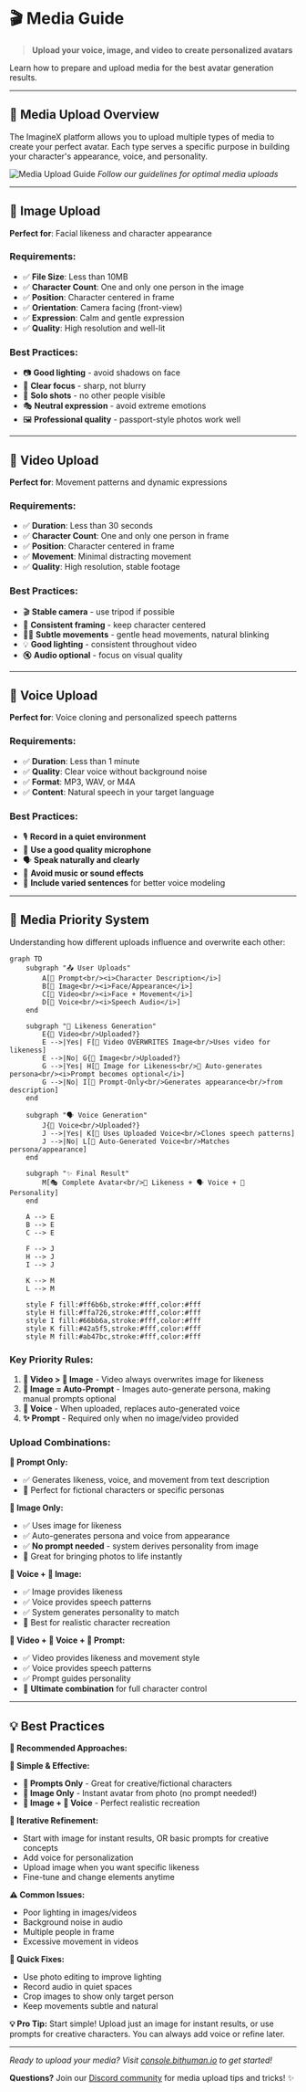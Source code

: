 # 🎬 Media Guide

> **Upload your voice, image, and video to create personalized avatars**

Learn how to prepare and upload media for the best avatar generation results.

---

## 🎯 Media Upload Overview

The ImagineX platform allows you to upload multiple types of media to create your perfect avatar. Each type serves a specific purpose in building your character's appearance, voice, and personality.

![Media Upload Guide](../assets/images/image-guide.jpg)
*Follow our guidelines for optimal media uploads*

---

## 📸 Image Upload

**Perfect for**: Facial likeness and character appearance

### Requirements:
- ✅ **File Size**: Less than 10MB
- ✅ **Character Count**: One and only one person in the image
- ✅ **Position**: Character centered in frame
- ✅ **Orientation**: Camera facing (front-view)
- ✅ **Expression**: Calm and gentle expression
- ✅ **Quality**: High resolution and well-lit

### Best Practices:
- 📷 **Good lighting** - avoid shadows on face
- 🎯 **Clear focus** - sharp, not blurry
- 👤 **Solo shots** - no other people visible
- 🎭 **Neutral expression** - avoid extreme emotions
- 🖼️ **Professional quality** - passport-style photos work well

---

## 🎥 Video Upload

**Perfect for**: Movement patterns and dynamic expressions

### Requirements:
- ✅ **Duration**: Less than 30 seconds
- ✅ **Character Count**: One and only one person in frame
- ✅ **Position**: Character centered in frame
- ✅ **Movement**: Minimal distracting movement
- ✅ **Quality**: High resolution, stable footage

### Best Practices:
- 🎬 **Stable camera** - use tripod if possible
- 🎯 **Consistent framing** - keep character centered
- 🚶‍♀️ **Subtle movements** - gentle head movements, natural blinking
- 💡 **Good lighting** - consistent throughout video
- 🔇 **Audio optional** - focus on visual quality

---

## 🎤 Voice Upload

**Perfect for**: Voice cloning and personalized speech patterns

### Requirements:
- ✅ **Duration**: Less than 1 minute
- ✅ **Quality**: Clear voice without background noise
- ✅ **Format**: MP3, WAV, or M4A
- ✅ **Content**: Natural speech in your target language

### Best Practices:
- 🎙️ **Record in a quiet environment**
- 📱 **Use a good quality microphone** 
- 🗣️ **Speak naturally and clearly**
- 🎵 **Avoid music or sound effects**
- 📝 **Include varied sentences** for better voice modeling

---

## 🎯 Media Priority System

Understanding how different uploads influence and overwrite each other:

```mermaid
graph TD
    subgraph "📤 User Uploads"
        A[📝 Prompt<br/><i>Character Description</i>]
        B[📸 Image<br/><i>Face/Appearance</i>]
        C[🎥 Video<br/><i>Face + Movement</i>]
        D[🎤 Voice<br/><i>Speech Audio</i>]
    end
    
    subgraph "🎯 Likeness Generation"
        E{🎥 Video<br/>Uploaded?}
        E -->|Yes| F[🎥 Video OVERWRITES Image<br/>Uses video for likeness]
        E -->|No| G{📸 Image<br/>Uploaded?}
        G -->|Yes| H[📸 Image for Likeness<br/>📝 Auto-generates persona<br/><i>Prompt becomes optional</i>]
        G -->|No| I[📝 Prompt-Only<br/>Generates appearance<br/>from description]
    end
    
    subgraph "🗣️ Voice Generation"
        J{🎤 Voice<br/>Uploaded?}
        J -->|Yes| K[🎤 Uses Uploaded Voice<br/>Clones speech patterns]
        J -->|No| L[🤖 Auto-Generated Voice<br/>Matches persona/appearance]
    end
    
    subgraph "✨ Final Result"
        M[🎭 Complete Avatar<br/>👤 Likeness + 🗣️ Voice + 💭 Personality]
    end
    
    A --> E
    B --> E
    C --> E
    
    F --> J
    H --> J
    I --> J
    
    K --> M
    L --> M
    
    style F fill:#ff6b6b,stroke:#fff,color:#fff
    style H fill:#ffa726,stroke:#fff,color:#fff
    style I fill:#66bb6a,stroke:#fff,color:#fff
    style K fill:#42a5f5,stroke:#fff,color:#fff
    style M fill:#ab47bc,stroke:#fff,color:#fff
```

### **Key Priority Rules:**
1. **🎥 Video > 📸 Image** - Video always overwrites image for likeness
2. **📸 Image = Auto-Prompt** - Images auto-generate persona, making manual prompts optional
3. **🎤 Voice** - When uploaded, replaces auto-generated voice
4. **✨ Prompt** - Required only when no image/video provided

### **Upload Combinations:**

**📝 Prompt Only:**
- ✅ Generates likeness, voice, and movement from text description
- 🎯 Perfect for fictional characters or specific personas

**📸 Image Only:**
- ✅ Uses image for likeness
- ✅ Auto-generates persona and voice from appearance
- ✅ **No prompt needed** - system derives personality from image
- 🎯 Great for bringing photos to life instantly

**🎤 Voice + 📸 Image:**
- ✅ Image provides likeness
- ✅ Voice provides speech patterns
- ✅ System generates personality to match
- 🎯 Best for realistic character recreation

**🎥 Video + 🎤 Voice + 📝 Prompt:**
- ✅ Video provides likeness and movement style
- ✅ Voice provides speech patterns  
- ✅ Prompt guides personality
- 🎯 **Ultimate combination** for full character control

---

## 💡 Best Practices

**🎯 Recommended Approaches:**

**🚀 Simple & Effective:**
- **📝 Prompts Only** - Great for creative/fictional characters
- **📸 Image Only** - Instant avatar from photo (no prompt needed!)
- **📸 Image + 🎤 Voice** - Perfect realistic recreation

**🔄 Iterative Refinement:**
- Start with image for instant results, OR basic prompts for creative concepts
- Add voice for personalization 
- Upload image when you want specific likeness
- Fine-tune and change elements anytime

**⚠️ Common Issues:**
- Poor lighting in images/videos
- Background noise in audio
- Multiple people in frame
- Excessive movement in videos

**🔧 Quick Fixes:**
- Use photo editing to improve lighting
- Record audio in quiet spaces
- Crop images to show only target person
- Keep movements subtle and natural

**💡 Pro Tip:** Start simple! Upload just an image for instant results, or use prompts for creative characters. You can always add voice or refine later.

---

*Ready to upload your media? Visit [console.bithuman.io](https://console.bithuman.io) to get started!*

**Questions?** Join our [Discord community](https://discord.gg/yM7wRRqu) for media upload tips and tricks! ✨ 